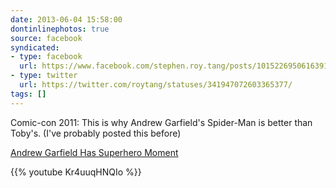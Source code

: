 ```yaml
---
date: 2013-06-04 15:58:00
dontinlinephotos: true
source: facebook
syndicated:
- type: facebook
  url: https://www.facebook.com/stephen.roy.tang/posts/10152269506163912
- type: twitter
  url: https://twitter.com/roytang/statuses/341947072603365377/
tags: []
---
```


Comic-con 2011: This is why Andrew Garfield's Spider-Man is better than Toby's. (I've probably posted this before)

[Andrew Garfield Has Superhero Moment](https://www.youtube.com/watch?v=Kr4uuqHNQIo&feature=share)



{{% youtube Kr4uuqHNQIo %}}